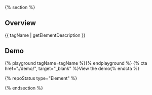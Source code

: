{% section %}
  ## Overview

  {{ tagName | getElementDescription }}

  ## Demo

  {% playground tagName=tagName %}{% endplayground %}
  {% cta href="./demo/", target="_blank" %}View the  demo{% endcta %}


  {% repoStatus type="Element" %}
  
{% endsection %}
